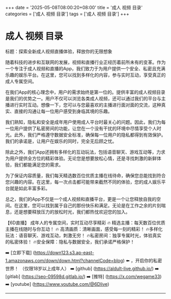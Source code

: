 +++
date = '2025-05-08T08:00:20+08:00'
title = '成人 视频 目录'
categories = ['成人 视频 目录']
tags = ['成人 视频 目录']
+++

# 成人 视频 目录

标题：探索全新成人视频直播体验，释放你的无限想象

随着科技的进步和互联网的发展，视频和直播行业正经历着前所未有的变革。作为一个专注于成人视频和直播的App，我们致力于为用户提供一个安全、私密且充满乐趣的娱乐平台。在这里，您可以找到多样化的内容，参与实时互动，享受真正的成人专属空间。

在我们App的核心理念中，用户的需求始终是第一位的。提供丰富的成人视频目录是我们的优势之一。用户不仅可以浏览各类成人视频，还可以通过我们的平台与主播进行实时互动。想像一下，您可以与您最喜欢的主播进行面对面的交流，这种真实、直接的沟通让每一位用户感受到身临其境的乐趣。

我们熟知，隐私和安全是成年用户使用成人平台时最关心的问题。因此，我们为每一位用户提供了私密房间的功能，让您在一个没有干扰的环境中尽情享受个人时光。此外，我们严格遵守数据安全标准，确保每一位用户的隐私都得到有效保护。我们的承诺是，让用户在娱乐的同时，完全无后顾之忧。

除此之外，我们App还拥有多样化的互动玩法，包括语音聊天、游戏互动等，力求为用户提供全方位的精彩体验。无论您是想要放松心情，还是寻找刺激的新鲜体验，我们都能满足您的需求。

为了保证内容质量，我们每天精选数百位优质主播在线待命，确保您总能找到符合您兴趣的内容。在这里，每一次点击都可能带来截然不同的体验，您的成人娱乐平台就是如此丰富多彩。

总之，我们的App不仅是一个成人视频和直播平台，更是一个让您释放自我的空间。在这里，您可以找到属于自己的那份快乐和满足。无论是在工作之余的片刻喘息，还是想要释放压力的放松时光，我们都热忱欢迎您的加入。

【6D直播】
成年人的专属空间，实时互动尽享精彩
🔥 精选主播：每天数百位优质主播在线随时与你互动！
🔥 高清画质：清晰画面，感受每一刻的精彩！
🔥多样化玩法：语音聊天、游戏互动，刺激无穷！
🔥私密房间：独享专属时光，体验真实的私密体验！
🔥安全保障：隐私与数据安全，我们承诺严格保护！

➡️ [立即下载] (https://down123.s3.ap-east-1.amazonaws.com/down/down.html?channelCode=blog) ⬅️ ，开启你的私密世界！
（仅限18岁以上成年人）
➡️ [github] (https://aldult-live.github.io/)
➡️ [gitlab] (https://seo-09598d.gitlab.io/)
➡️ [推特] (https://x.com/wegame33)
➡️ [youtube] (https://www.youtube.com/@6Dlive)

---
